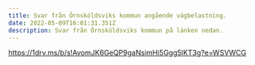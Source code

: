 ```yaml
---
title: Svar från Örnsköldsviks kommun angående vägbelastning.
date: 2022-05-09T16:01:31.351Z
description: Svar från Örnsköldsviks kommun på länken nedan.
---
```

https://1drv.ms/b/s!AvomJK6GeQP9gaNsimHi5Ggg5lKT3g?e=WSVWCG